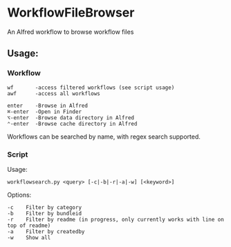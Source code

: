 # WorkflowFileBrowser
An Alfred workflow to browse workflow files
## Usage:
### Workflow

    wf       -access filtered workflows (see script usage)
    awf      -access all workflows
    
    enter    -Browse in Alfred
    ⌘-enter  -Open in Finder
    ⌥-enter  -Browse data directory in Alfred
    ⌃-enter  -Browse cache directory in Alfred

Workflows can be searched by name, with regex search supported.

### Script
Usage:

    workflowsearch.py <query> [-c|-b|-r|-a|-w] [<keyword>]
    
Options:

    -c    Filter by category
    -b    Filter by bundleid
    -r    Filter by readme (in progress, only currently works with line on top of readme)
    -a    Filter by createdby
    -w    Show all
